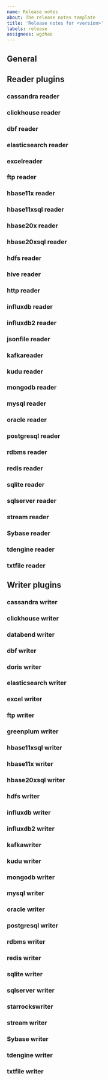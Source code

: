 ```yaml
---
name: Release notes
about: The release notes template
title: 'Release notes for <version>'
labels: release
assignees: wgzhao
---
```


## General

## Reader plugins

### cassandra reader

### clickhouse reader

### dbf reader

### elasticsearch reader

### excelreader

### ftp reader

### hbase11x reader

### hbase11xsql reader

### hbase20x reader

### hbase20xsql reader

### hdfs reader

### hive reader

### http reader

### influxdb reader

### influxdb2 reader

### jsonfile reader

### kafkareader

### kudu reader

### mongodb reader

### mysql reader

### oracle reader

### postgresql reader

### rdbms reader

### redis reader

### sqlite reader

### sqlserver reader

### stream reader

### Sybase reader

### tdengine reader

### txtfile reader

## Writer plugins

### cassandra writer

### clickhouse writer

### databend writer

### dbf writer

### doris writer

### elasticsearch writer

### excel writer

### ftp writer

### greenplum writer

### hbase11xsql writer

### hbase11x writer

### hbase20xsql writer

### hdfs writer

### influxdb writer

### influxdb2 writer

### kafkawriter

### kudu writer

### mongodb writer

### mysql writer

### oracle writer

### postgresql writer

### rdbms writer

### redis writer

### sqlite writer

### sqlserver writer

### starrockswriter

### stream writer

### Sybase writer

### tdengine writer

### txtfile writer



